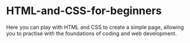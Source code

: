 # HTML-and-CSS-for-beginners
Here you can play with HTML and CSS to create a simple page, allowing you to practise with the foundations of coding and web development.
